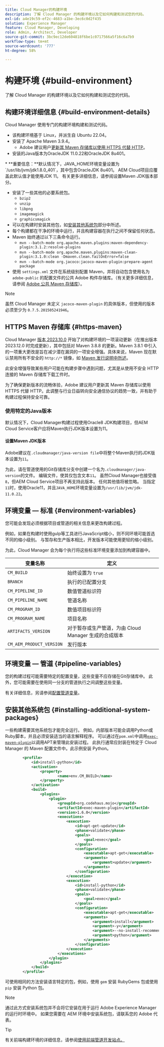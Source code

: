 ```yaml
---
title: Cloud Manager的构建环境
description: 了解 Cloud Manager 的构建环境以及它如何构建和测试您的代码。
exl-id: a4e19c59-ef2c-4683-a1be-3ec6c0d2f435
solution: Experience Manager
feature: Cloud Manager, Developing
role: Admin, Architect, Developer
source-git-commit: 3bc9ec12de604818f6be1c0717566a5f16c6a7b9
workflow-type: tm+mt
source-wordcount: '777'
ht-degree: 58%

---
```



# 构建环境 {#build-environment}

了解 Cloud Manager 的构建环境以及它如何构建和测试您的代码。

## 构建环境详细信息 {#build-environment-details}

Cloud Manager 使用专门的构建环境构建和测试代码。

* 该构建环境基于 Linux，并派生自 Ubuntu 22.04。
* 安装了 Apache Maven 3.9.4。
   * Adobe 建议用户[更新其 Maven 存储库以使用 HTTPS 代替 HTTP](#https-maven)。
* <!-- OLD --> 安装的Java版本为OracleJDK 11.0.22和OracleJDK 8u401。
<!-- NEW but needed to be removed 12/5/24 * The Java versions installed are Oracle JDK 11.0.22, Oracle JDK 17.0.10, and Oracle JDK 21.0.4. -->
<!-- OLD --> * **重要信息：**&#x200B;默认情况下，JAVA_HOME环境变量设置为`/usr/lib/jvm/jdk1.8.0_401`，其中包含OracleJDK 8u401。 AEM Cloud项目应覆盖此默认值才能使用JDK 11。 有关更多详细信息，请参阅设置Maven JDK版本部分。
<!-- NEW but needed to be removed 12/5/24 * **IMPORTANT:** By default, the `JAVA_HOME` environment variable is set to `/usr/lib/jvm/jdk1.8.0_401`, which contains Oracle JDK 8u401. ***This default should be overridden for AEM Cloud Projects to use JDK 21 (preferred), 17, or 11***. See the [Setting the Maven JDK Version](#alternate-maven-jdk-version) section for more details. -->
* 安装了一些其他的必要系统包。
   * `bzip2`
   * `unzip`
   * `libpng`
   * `imagemagick`
   * `graphicsmagick`
* 可以在构建时安装其他包，如[安装其他系统包](#installing-additional-system-packages)部分中所述。
* 每个构建都在干净的环境中运行，并且构建容器在执行之间不保留任何状态。
* Maven 始终通过以下三条命令运行。
   * `mvn --batch-mode org.apache.maven.plugins:maven-dependency-plugin:3.1.2:resolve-plugins`
   * `mvn --batch-mode org.apache.maven.plugins:maven-clean-plugin:3.1.0:clean -Dmaven.clean.failOnError=false`
   * `mvn --batch-mode org.jacoco:jacoco-maven-plugin:prepare-agent package`
* 使用 `settings.xml` 文件在系统级别配置 Maven，并将自动包含使用名为 `adobe-public` 的配置文件的公共 Adobe 构件存储库。（有关更多详细信息，请参阅 [Adobe 公共 Maven 存储库](https://repo1.maven.org/)）。

>[!NOTE]
>
>虽然 Cloud Manager 未定义 `jacoco-maven-plugin` 的具体版本，但使用的版本必须至少为 `0.7.5.201505241946`。

## HTTPS Maven 存储库 {#https-maven}

Cloud Manager [版本 2023.10.0](/help/implementing/cloud-manager/release-notes/2023/2023-10-0.md) 开始了对构建环境的一项滚动更新（在推出版本 2023.12.0 时完成更新），其中包括对 Maven 3.8.8 的更新。Maven 3.8.1 中引入的一项重大更改是旨在减少潜在漏洞的一项安全增强。具体来说，Maven 现在默认禁用所有不安全的 `http://*` 镜像，如 [Maven 发行说明中所述](https://maven.apache.org/docs/3.8.1/release-notes.html#cve-2021-26291)。

此安全增强导致某些用户可能在构建步骤中遇到问题，尤其是从使用不安全 HTTP 连接的 Maven 存储库下载工件时。

为了确保更新版本的流畅体验，Adobe 建议用户更新其 Maven 存储库以使用 HTTPS 代替 HTTP。此调整与行业日益转向安全通信协议的趋势一致，并有助于构建过程保持安全可靠。

<!-- OLD below -->

### 使用特定的Java版本

默认情况下，Cloud Manager构建过程使用Oracle8 JDK构建项目，但AEM Cloud Service客户应将Maven执行JDK版本设置为11。

<!-- OLD below -->

#### 设置Maven JDK版本

Adobe建议在`.cloudmanager/java-version file`中将整个Maven执行的JDK版本设置为`11`。

为此，请在管道使用的Git存储库分支中创建一个名为`.cloudmanager/java-version`的文件。 编辑文件，使其仅包含文本`11`。 虽然Cloud Manager也接受值`8`，但AEM Cloud Service项目不再支持此版本。 任何其他值将被忽略。 当指定`11`时，使用Oracle11，并且`JAVA_HOME`环境变量设置为`/usr/lib/jvm/jdk-11.0.22`。

<!-- NEW but needed to be removed 12/5/24 ### Use a specific Java version {#using-java-support}

The Cloud Manager build process uses the Oracle 8 JDK to build projects by default, but AEM Cloud Service customers should set the Maven execution JDK version to 21 (preferred), 17, or 11.

#### Set the Maven JDK version {#alternate-maven-jdk-version}

Adobe recommends setting the Maven execution JDK version to `21` or `17` in a `.cloudmanager/java-version` file.

To do so, create a file named `.cloudmanager/java-version` in the Git repository branch used by the pipeline. Edit the file so that it contains only the text, `21` or `17`. While Cloud Manager also accepts a value of `8`, this version is no longer supported for AEM Cloud Service projects. Any other value is ignored. When `21` or `17` is specified, Oracle Java 21 or Oracle Java 17 is used and the `JAVA_HOME` environment variable is set to `/usr/lib/jvm/jdk-21` or `/usr/lib/jvm/jdk-17`.

#### Prerequisites for migrating to building with Java 21 or Java 17 {#prereq-for-building}

>[!NOTE]
>
>*When migrating your application to a new Java build version and runtime version, thoroughly test in dev and stage environments before deploying to production.
>Of special note, the following features have not yet been formally validated with Java 21 runtime: [Forms](/help/forms/home.md), [Workflows](/help/sites-cloud/authoring/workflows/overview.md), [Inbox](/help/sites-cloud/authoring/inbox.md), and [Projects](/help/sites-cloud/authoring/projects/overview.md). If your application relies on these features, ensure comprehensive testing to verify functionality.*

##### About some translation features {#translation-features}

The following features might not function correctly when building with Java 21 or Java 17, and Adobe expects to resolve them by early 2025:

* `XLIFF` (XML Localization Interchange File Format) fails when using Human Translation.  
* `I18n` (Internationalization) does not properly handle language locales Hebrew (`he`), Indonesian (`in`), and Yiddish (`yi`) due to changes in the Locale constructor in newer Java versions.

#### Runtime requirements {#runtime-requirements}

The Java 21 runtime is used for builds on Java 21, Java 17, and Java 11 starting in February 2025. To ensure compatibility, the following adjustments are necessary. 

Library updates can be applied anytime, as they remain compatible with older Java versions.

* **Minimum version of `org.objectweb.asm`:**
Update the usage of `org.objectweb.asm` to version 9.5 or higher to ensure support for newer JVM runtimes.

* **Minimum version of `org.apache.groovy`:**
Update the usage of `org.apache.groovy` to version 4.0.22 or higher to ensure support for newer JVM runtimes.

  This bundle can be indirectly included by adding third party dependencies such as the AEM Groovy Console.

* **Edit a runtime parameter:**
When running AEM locally with Java 21, the start scripts (`crx-quickstart/bin/start` or `crx-quickstart/bin/start.bat`) fail due to the `MaxPermSize` parameter. As a remedy, either remove `-XX:MaxPermSize=256M` from the script or define the environment variable `CQ_JVM_OPTS`, setting it to `-Xmx1024m -Djava.awt.headless=true`.

  Adobe plans to resolve this issue in a future release.

>[!NOTE]
>
>When `.cloudmanager/java-version` is set to `21` or `17`, the Java 21 runtime is deployed. In February or March 2025, the Java 21 runtime is planned for deployment to all customers, even if Java 11 is used to build your code. 

#### Build time requirements

The following adjustments are required to allow building the project with Java 21 and Java 17. They can be updated at any time as they are compatible with older versions of Java.

* **Minimum version of `bnd-maven-plugin`:**
Update the usage of `bnd-maven-plugin` to version 6.4.0 to ensure support for newer JVM runtimes. 

  Versions 7 or higher are not compatible with Java 11 or lower so an upgrade to that version is not recommended.

* **Minimum version of `aemanalyser-maven-plugin`:**
Update the usage of `aemanalyser-maven-plugin` to version 1.6.6 or higher to ensure support for newer JVM runtimes.

* **Minimum version of `maven-bundle-plugin`:**
Update the usage of `maven-bundle-plugin` to version 5.1.5 or higher to ensure support for newer JVM runtimes. 

  Versions 6 or higher are not compatible with Java 11 or lower so an upgrade to that version is not recommended.

* **Update dependencies in `maven-scr-plugin`:**
The `maven-scr-plugin` is not directly compatible with Java 21 or Java 17. However, descriptor files can be generated by updating the ASM dependency version in the plugin configuration, as shown in the following example:

```XML
<project>
  ...
  <build>
    ...
    <plugins>
      ...
      <plugin>
        <groupId>org.apache.felix</groupId>
        <artifactId>maven-scr-plugin</artifactId>
        <version>1.26.4</version>
        <executions>
          <execution>
            <id>generate-scr-scrdescriptor</id>
            <goals>
              <goal>scr</goal>
            </goals>
          </execution>
        </executions>
        <dependencies>
          <dependency>
            <groupId>org.ow2.asm</groupId>
            <artifactId>asm-analysis</artifactId>
            <version>9.7.1</version>
            <scope>compile</scope>
          </dependency>
        </dependencies>
      </plugin>
      ...
    </plugins>
    ...
  </build>
  ...
</project>
```
-->


## 环境变量 — 标准 {#environment-variables}

您可能会发现必须根据项目或管道的相关信息来更改构建过程。

例如，如果在构建时使用gulp等工具进行JavaScript缩小，则不同环境可能首选不同的缩小级别。 与暂存和生产版本相比，开发版本可能使用更轻的缩小级别。

为此，Cloud Manager 会为每个执行将这些标准环境变量添加到构建容器中。

| 变量名称 | 定义 |
|---|---|
| `CM_BUILD` | 始终设置为 `true` |
| `BRANCH` | 执行的已配置分支 |
| `CM_PIPELINE_ID` | 数值管道标识符 |
| `CM_PIPELINE_NAME` | 管道名称 |
| `CM_PROGRAM_ID` | 数值项目标识符 |
| `CM_PROGRAM_NAME` | 项目名称 |
| `ARTIFACTS_VERSION` | 对于暂存或生产管道，为由 Cloud Manager 生成的合成版本 |
| `CM_AEM_PRODUCT_VERSION` | 发行版本 |

## 环境变量 — 管道 {#pipeline-variables}

您的构建过程可能需要特定的配置变量，这些变量不应存储在Git存储库中。 此外，您可能需要在使用同一分支的管道执行之间调整这些变量。

有关详细信息，另请参阅[配置管道变量](/help/implementing/cloud-manager/configuring-pipelines/pipeline-variables.md)。

## 安装其他系统包 {#installing-additional-system-packages}

一些构建需要其他系统包才能完全运行。 例如，内部版本可能会调用Python或Ruby脚本，并且必须安装适当的语言解释程序。 可以通过在`pom.xml`中调用[`exec-maven-plugin`](https://www.mojohaus.org/exec-maven-plugin/)以调用APT来管理此安装过程。 此执行通常应封装在特定于 Cloud Manager 的 Maven 配置文件中。此示例安装 Python。

```xml
        <profile>
            <id>install-python</id>
            <activation>
                <property>
                        <name>env.CM_BUILD</name>
                </property>
            </activation>
            <build>
                <plugins>
                    <plugin>
                        <groupId>org.codehaus.mojo</groupId>
                        <artifactId>exec-maven-plugin</artifactId>
                        <version>1.6.0</version>
                        <executions>
                            <execution>
                                <id>apt-get-update</id>
                                <phase>validate</phase>
                                <goals>
                                    <goal>exec</goal>
                                </goals>
                                <configuration>
                                    <executable>apt-get</executable>
                                    <arguments>
                                        <argument>update</argument>
                                    </arguments>
                                </configuration>
                            </execution>
                            <execution>
                                <id>install-python</id>
                                <phase>validate</phase>
                                <goals>
                                    <goal>exec</goal>
                                </goals>
                                <configuration>
                                    <executable>apt-get</executable>
                                    <arguments>
                                        <argument>install</argument>
                                        <argument>-y</argument>
                                        <argument>--no-install-recommends</argument>
                                        <argument>python</argument>
                                    </arguments>
                                </configuration>
                            </execution>
                        </executions>
                    </plugin>
                </plugins>
            </build>
        </profile>
```

可使用相同的方法安装语言特定的包，例如，使用 `gem` 安装 RubyGems 包或使用 `pip` 安装 Python 包。

>[!NOTE]
>
>通过此方式安装系统包并不会将它安装在用于运行 Adobe Experience Manager 的运行时环境中。 如果您需要在 AEM 环境中安装系统包，请联系您的 Adobe 代表。

>[!TIP]
>
>有关前端构建环境的详细信息，请参阅[使用前端管道开发站点。](/help/implementing/developing/introduction/developing-with-front-end-pipelines.md)
